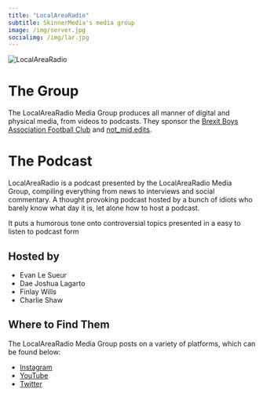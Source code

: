 ```yaml
---
title: "LocalAreaRadio"
subtitle: SkinnerMedia's media group
image: /img/server.jpg
socialimg: /img/lar.jpg
---
```


![LocalAreaRadio](/img/lar.jpg)

# The Group

The LocalAreaRadio Media Group produces all manner of digital and physical media, from videos to podcasts. They sponsor the [Brexit Boys Association Football Club](https://www.instagram.com/brexitboysafc/) and [not_mid.edits](https://www.instagram.com/not_mid.edits/).

# The Podcast

LocalAreaRadio is a podcast presented by the LocalAreaRadio Media Group, compiling everything from news to interviews and social commentary.
A thought provoking podcast hosted by a bunch of idiots who barely know what day it is, let alone how to host a podcast.

It puts a humorous tone onto controversial topics presented in a easy to listen to podcast form

## Hosted by

- Evan Le Sueur
- Dae Joshua Lagarto
- Finlay Wills
- Charlie Shaw

## Where to Find Them

The LocalAreaRadio Media Group posts on a variety of platforms, which can be found below:

- [Instagram](https://www.instagram.com/localarearadio)
- [YouTube](https://www.youtube.com/@larUK)
- [Twitter](https://twitter.com/LocalAreaRadio)

